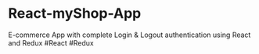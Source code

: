 # React-myShop-App
E-commerce App with complete Login &amp; Logout  authentication  using React and Redux #React #Redux
